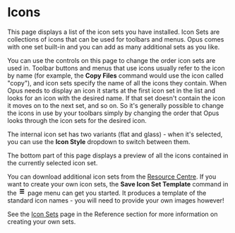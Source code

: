 # Icons

This page displays a list of the icon sets you have installed. Icon Sets are collections of icons that can be used for toolbars and menus. Opus comes with one set built-in and you can add as many additional sets as you like.

You can use the controls on this page to change the order icon sets are used in. Toolbar buttons and menus that use icons usually refer to the icon by name (for example, the **Copy Files** command would use the icon called "copy"), and icon sets specify the name of all the icons they contain. When Opus needs to display an icon it starts at the first icon set in the list and looks for an icon with the desired name. If that set doesn't contain the icon it moves on to the next set, and so on. So it's generally possible to change the icons in use by your toolbars simply by changing the order that Opus looks through the icon sets for the desired icon.

The internal icon set has two variants (flat and glass) - when it's selected, you can use the **Icon Style** dropdown to switch between them.

The bottom part of this page displays a preview of all the icons contained in the currently selected icon set.

You can download additional icon sets from the [Resource Centre](https://resource.dopus.com/c/downloads/icons). If you want to create your own icon sets, the **Save Icon Set Template** command in the ![](/Manual/images/media/13/prefs_menu.png) page menu can get you started. It produces a template of the standard icon names - you will need to provide your own images however!

See the [Icon Sets](/Manual/reference/icon_sets/RAEDME.md) page in the Reference section for more information on creating your own sets.
